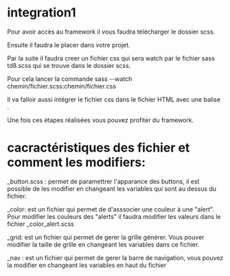 # integration1

Pour avoir accès au framework il vous faudra télécharger le dossier scss.

Ensuite il faudra le placer dans votre projet.

Par la suite il  faudra creer un fichier css qui sera watch par le fichier sass td8.scss qui se trouve dans le dossier scss.

Pour cela lancer la commande sass --watch chemin/fichier.scss:chemin/fichier.css

Il va falloir aussi intégrer le fichier css dans le fichier HTML avec une balise <link> .

Une fois ces étapes réalisées vous pouvez profiter du framework.

# cacractéristiques des fichier et comment les modifiers:

_button.scss : permet de paramettrer l'apparance des buttons, il est possible de les modifier en changeant les variables qui sont au dessus du fichier.

_color: est un fichier qui permet de d'asssocier une couleur à une "alert". Pour modifier les couleurs des "alerts" il faudra modifier les valeurs dans le fichier _color_alert.scss

_grid: est un fichier qui permet de gerer la grille générer. Vous pouver modifier la taille de grille en changeant les variables dans ce fichier.

_nav : est un fichier qui permet de gerer la barre de navigation, vous pouvez la modifier en changeant les variables en haut du fichier 